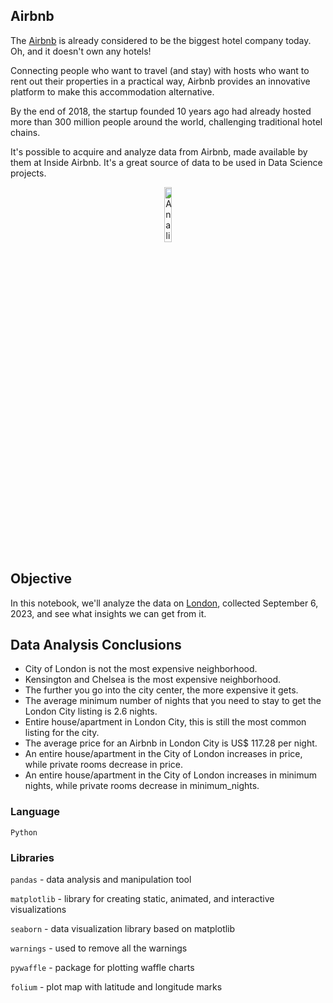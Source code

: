 ## Airbnb

The [Airbnb](https://www.airbnb.com.br/) is already considered to be the biggest hotel company today. Oh, and it doesn't own any hotels!

Connecting people who want to travel (and stay) with hosts who want to rent out their properties in a practical way, Airbnb provides an innovative platform to make this accommodation alternative.

By the end of 2018, the startup founded 10 years ago had already hosted more than 300 million people around the world, challenging traditional hotel chains.

It's possible to acquire and analyze data from Airbnb, made available by them at Inside Airbnb. It's a great source of data to be used in Data Science projects.

<center><img alt="Analisando Airbnb" width="15%" src="https://www.area360.com.au/wp-content/uploads/2017/09/airbnb-logo.jpg"></center>

## Objective

In this notebook, we'll analyze the data on [London](http://data.insideairbnb.com/united-kingdom/england/london/2023-12-10/visualisations/listings.csv), collected September 6, 2023, and see what insights we can get from it.

## Data Analysis Conclusions

* City of London is not the most expensive neighborhood.
* Kensington and Chelsea is the most expensive neighborhood.
* The further you go into the city center, the more expensive it gets.
* The average minimum number of nights that you need to stay to get the London City listing is 2.6 nights.
* Entire house/apartment in London City, this is still the most common listing for the city.
* The average price for an Airbnb in London City is US$ 117.28 per night.
* An entire house/apartment in the City of London increases in price, while private rooms decrease in price.
* An entire house/apartment in the City of London increases in minimum nights, while private rooms decrease in minimum_nights.

### Language

``Python``

### Libraries

``pandas`` - data analysis and manipulation tool

``matplotlib`` - library for creating static, animated, and interactive visualizations

``seaborn`` - data visualization library based on matplotlib

``warnings`` - used to remove all the warnings

``pywaffle`` - package for plotting waffle charts

``folium`` - plot map with latitude and longitude marks
